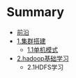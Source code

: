 # Summary

* [前沿](/README.md)
* [1.集群搭建](11ji-qun-da-jian.md)
  * [1.1单机模式](11ji-qun-da-jian/11dan-ji-mo-shi.md)
* [2.hadoop基础学习](2hadoopji-chu-xue-xi.md)
  * 2.1HDFS学习

